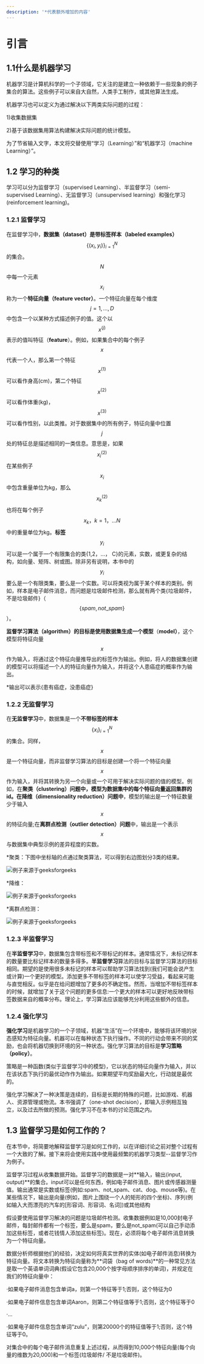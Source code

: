 ```yaml
---
description: '*代表额外增加的内容'
---
```


# 引言

## 1.1什么是机器学习

机器学习是计算机科学的一个子领域，它关注的是建立一种依赖于一些现象的例子集合的算法。这些例子可以来自大自然，人类手工制作，或其他算法生成。

机器学习也可以定义为通过解决以下两类实际问题的过程：&#x20;

1\)收集数据集

2\)基于该数据集用算法构建解决实际问题的统计模型。

为了节省输入文字，本文将交替使用“学习（Learning）”和“机器学习（machine Learning）”。

## 1.2 学习的种类

学习可以分为监督学习（supervised Learning）、半监督学习（semi-supervised Learning）、无监督学习（unsupervised learning）和强化学习(reinforcement learning)。

### 1.2.1 监督学习

在监督学习中，**数据集（dataset）**是**带标签样本（labeled examples）**$$\{(x_i, y_i) \}^N_{i=1}$$的集合。$$N$$中每一个元素$${x}_i$$称为一个**特征向量（feature vector）**。一个特征向量在每个维度$$j = 1,...,D$$ 中包含一个以某种方式描述例子的值。这个以$$x ^{(j)}$$表示的值叫特征（**feature**）。例如，如果集合中的每个例子$$x$$代表一个人，那么第一个特征$$x ^{(1)}$$可以看作身高(cm)，第二个特征$$x ^{(2)}$$可以看作体重(kg)， $$x ^{(3)}$$可以看作性别，以此类推。对于数据集中的所有例子，特征向量中位置$$j$$处的特征总是描述相同的一类信息。意思是，如果$$x ^{(2)}_i$$在某些例子$$x _i$$中包含重量单位为kg，那么$$x ^{(2)}_k$$也将在每个例子$$x_k，k = 1，…N$$中的重量单位为kg。**标签**$$y_i$$可以是一个属于一个有限集合的类{1,2，…， C}的元素，实数，或更复杂的结构，如向量、矩阵、树或图。除非另有说明，本书中的$$y_i$$要么是一个有限类集，要么是一个实数。可以将类视为属于某个样本的类别。例如，样本是电子邮件消息，而问题是垃圾邮件检测，那么就有两个类{垃圾邮件，不是垃圾邮件}（$$\{spam, not \_ spam\}$$）。

**监督学习算法（algorithm）**的目标是使用数据集生成一个**模型**（**model）**，这个模型将特征向量$$x$$作为输入，将通过这个特征向量推导出的标签作为输出。例如，将人的数据集创建的模型可以将描述一个人的特征向量作为输入，并将这个人患癌症的概率作为输出。

\*输出可以表示{患有癌症，没患癌症}

### 1.2.2 无监督学习

在**无监督学习**中，数据集是一个**不带标签的样本**$$\{ x_i \} ^N _{i=1}$$的集合。同样，$$x$$是一个特征向量，而非监督学习算法的目标是创建一个将一个特征向量$$x$$作为输入，并将其转换为另一个向量或一个可用于解决实际问题的值的模型。例如，在**聚类（clustering）**问题中，模型为数据集中的每个特征向量返回集群的id。在**降维（dimensionality reduction）问题中**，模型的输出是一个特征数量少于输入$$x$$的特征向量;在**离群点检测（outlier detection）问题**中，输出是一个表示$$x$$与数据集中典型示例的差异程度的实数。

\*聚类：下图中坐标轴的点通过聚类算法，可以得到右边图划分3类的结果。

![例子来源于geeksforgeeks](<.gitbook/assets/image (1).png>)

\*降维：

![例子来源于geeksforgeeks](.gitbook/assets/image.png)

\*离群点检测：

![例子来源于geeksforgeeks](<.gitbook/assets/image (2).png>)



### 1.2.3 半监督学习

在**半监督学习**中，数据集包含带标签和不带标记的样本。通常情况下，未标记样本的数量要比标记样本的数量多得多。**半监督学习**算法的目标与监督学习算法的目标相同。期望的是使用很多未标记的样本可以帮助学习算法找到(我们可能会说产生或计算)一个更好的模型。添加更多不带标签的样本可以使学习受益，看起来可能与直觉相反。似乎是在给问题增加了更多的不确定性。然而，当增加不带标签样本的时候，就增加了关于这个问题的更多信息:一个更大的样本可以更好地反映带标签数据来自的概率分布。理论上，学习算法应该能够充分利用这些额外的信息。

### 1.2.4 强化学习

**强化学习**是机器学习的一个子领域，机器“生活”在一个环境中，能够将该环境的状态感知为特征向量。机器可以在每种状态下执行操作。不同的行动会带来不同的奖励，也会将机器切换到环境的另一种状态。强化学习算法的目标是**学习策略（policy）**。

策略是一种函数(类似于监督学习中的模型)，它以状态的特征向量作为输入，并以在该状态下执行的最优动作作为输出。如果期望平均奖励最大化，行动就是最优的。



强化学习解决了一种决策是连续的，目标是长期的特殊的问题，比如游戏、机器人、资源管理或物流。本书强调了（one-shot decision），即输入示例相互独立，以及过去所做的预测。强化学习不在本书的讨论范围之内。

## 1.3 监督学习是如何工作的？

在本节中，将简要地解释监督学习是如何工作的，以在详细讨论之前对整个过程有一个大致的了解。接下来将会使用实践中使用最频繁的机器学习类型--监督学习作为例子。

监督学习过程从收集数据开始。监督学习的数据是一对**输入，输出(input, output)**的集合。input可以是任何东西，例如电子邮件消息、图片或传感器测量值。输出通常是实数或标签(例如:spam、not\_spam、cat、dog、mouse等)。在某些情况下，输出是向量(例如，图片上围绕一个人的矩形的四个坐标)、序列(例如输入大而漂亮的汽车的\[形容词、形容词、名词])或其他结构

假设要使用监督学习解决的问题是垃圾邮件检测。收集数据例如是10,000封电子邮件，每封邮件都有一个标签，要么是spam，要么是not\_spam(可以自己手动添加这些标签，或者花钱情人添加这些标签)。现在，必须将每个电子邮件消息转换为一个特征向量。

数据分析师根据他们的经验，决定如何将真实世界的实体(如电子邮件消息)转换为特征向量。将文本转换为特征向量称为**词袋（bag of words)**的一种常见方法是取一个英语单词词典(假设它包含20,000个按字母顺序排序的单词)，并规定在我们的特征向量中：

·如果电子邮件消息包含单词a，则第一个特征等于1;否则，这个特征为0

·如果电子邮件信息包含单词Aaron，则第二个特征值等于1;否则，这个特征等于0

·...

·如果电子邮件信息包含单词“zulu”，则第20000个的特征值等于1;否则，这个特征等于0。

对集合中的每个电子邮件消息重复上述过程，从而得到10,000个特征向量(每个向量的维数为20,000)和一个标签(垃圾邮件/ 不是垃圾邮件)。
